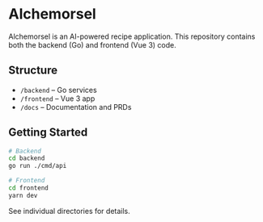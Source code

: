 # Alchemorsel

Alchemorsel is an AI-powered recipe application. This repository contains both the backend (Go) and frontend (Vue 3) code.

## Structure

- `/backend` – Go services
- `/frontend` – Vue 3 app
- `/docs` – Documentation and PRDs

## Getting Started

```bash
# Backend
cd backend
go run ./cmd/api

# Frontend
cd frontend
yarn dev
```

See individual directories for details.
